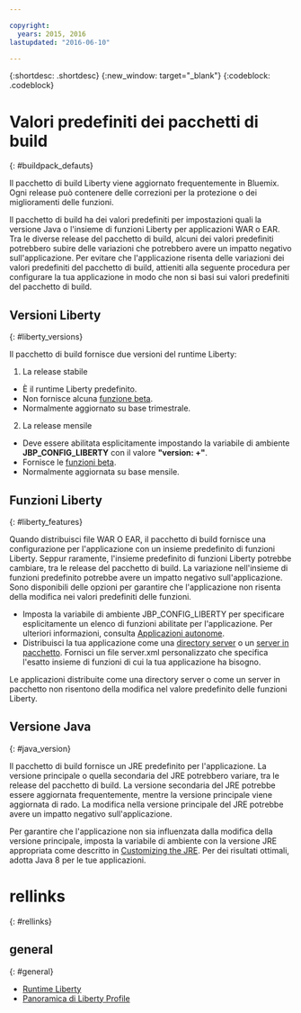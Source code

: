```yaml
---

copyright:
  years: 2015, 2016
lastupdated: "2016-06-10"

---
```


{:shortdesc: .shortdesc}
{:new_window: target="_blank"}
{:codeblock: .codeblock}

# Valori predefiniti dei pacchetti di build
{: #buildpack_defauts}

Il pacchetto di build Liberty viene aggiornato frequentemente in Bluemix. Ogni release può contenere delle correzioni per la protezione o dei miglioramenti delle funzioni.

Il pacchetto di build ha dei valori predefiniti per impostazioni quali
la versione Java o l'insieme di funzioni Liberty per applicazioni WAR o
EAR. Tra le diverse release del pacchetto di build, alcuni dei valori predefiniti
potrebbero subire delle variazioni che potrebbero avere un impatto
negativo sull'applicazione. Per evitare che l'applicazione risenta delle
variazioni dei valori predefiniti del pacchetto di build, attieniti
alla seguente procedura per configurare la tua applicazione in modo che
non si basi sui valori predefiniti del pacchetto di build.

## Versioni Liberty
{: #liberty_versions}

Il pacchetto di build fornisce due versioni del runtime Liberty:
1. La release stabile
  * È il runtime Liberty predefinito.
  * Non fornisce alcuna [funzione beta](usingBetaFeatures.html).
  * Normalmente aggiornato su base trimestrale.

2. La release mensile
  * Deve essere abilitata esplicitamente impostando la variabile di ambiente **JBP_CONFIG_LIBERTY** con il valore **"version: +"**.
  * Fornisce le [funzioni beta](usingBetaFeatures.html).
  * Normalmente aggiornata su base mensile.

## Funzioni Liberty
{: #liberty_features}

Quando
distribuisci file WAR O EAR, il pacchetto di build fornisce una
configurazione per l'applicazione con un insieme predefinito di
funzioni Liberty. Seppur raramente, l'insieme predefinito di funzioni Liberty
potrebbe cambiare, tra le release del pacchetto di build. La variazione nell'insieme di
funzioni predefinito potrebbe avere un impatto negativo sull'applicazione. Sono disponibili
delle opzioni per garantire che l'applicazione non risenta della modifica nei
valori predefiniti delle funzioni.

* Imposta la variabile di ambiente JBP_CONFIG_LIBERTY per specificare esplicitamente
un elenco di funzioni abilitate per l'applicazione. Per ulteriori informazioni, consulta [Applicazioni autonome](optionsForPushing.html#stand_alone_apps).
* Distribuisci la tua applicazione come una [directory server](optionsForPushing.html#server_directory)
o un [server in pacchetto](optionsForPushing.html#packaged_server). Fornisci un file server.xml personalizzato che specifica l'esatto insieme di funzioni di cui la tua applicazione ha bisogno.

Le applicazioni distribuite come una directory server
o come un server in pacchetto non risentono della modifica nel valore predefinito delle funzioni Liberty.

## Versione Java
{: #java_version}

Il pacchetto di build fornisce
un JRE predefinito per l'applicazione. La versione principale o quella secondaria
del JRE potrebbero variare, tra le release del pacchetto di build. La versione
secondaria del JRE potrebbe essere aggiornata frequentemente, mentre
la versione principale viene aggiornata di rado. La modifica nella versione principale
del JRE potrebbe avere un impatto negativo sull'applicazione.

Per garantire che l'applicazione non sia influenzata dalla modifica della versione principale, imposta la variabile di ambiente con la versione JRE appropriata come descritto in [Customizing the JRE](customizingJRE.html). Per dei risultati
ottimali, adotta Java 8 per le tue applicazioni.


# rellinks
{: #rellinks}
## general
{: #general}
* [Runtime Liberty](index.html)
* [Panoramica di Liberty Profile](http://www-01.ibm.com/support/knowledgecenter/SSAW57_8.5.5/com.ibm.websphere.wlp.nd.doc/ae/cwlp_about.html)
